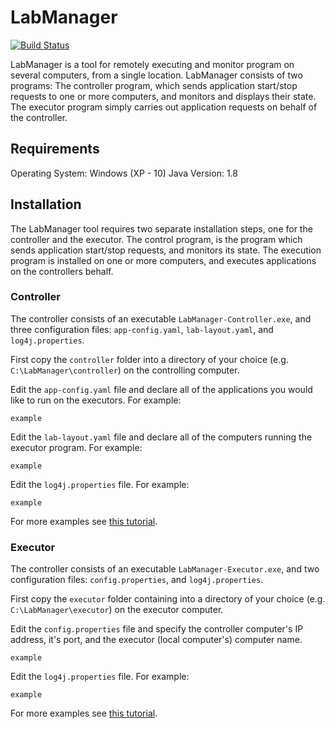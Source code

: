 LabManager
==========

[![Build Status](https://travis-ci.org/aaruff/LabManager.svg?branch=master)](https://travis-ci.org/aaruff/LabManager)

LabManager is a tool for remotely executing and monitor program on several computers, from a single location. LabManager
consists of two programs: The controller program, which sends application start/stop requests to one or more computers,
and monitors and displays their state. The executor program simply carries out application requests on behalf of the controller.

## Requirements
Operating System: Windows (XP - 10)
Java Version: 1.8

## Installation
The LabManager tool requires two separate installation steps, one for the controller and the executor.
The control program, is the program which sends application start/stop requests, and monitors its state. The execution program
is installed on one or more computers, and executes applications on the controllers behalf.

### Controller
The controller consists of an executable `LabManager-Controller.exe`, and three configuration files: `app-config.yaml`,
`lab-layout.yaml`, and `log4j.properties`.

First copy the `controller` folder into a directory of your choice (e.g. `C:\LabManager\controller`) on the controlling computer.

Edit the `app-config.yaml` file and declare all of the applications you would like to run on the executors. For example:
```
example
```

Edit the `lab-layout.yaml` file and declare all of the computers running the executor program. For example:
```
example
```

Edit the `log4j.properties` file. For example:
```
example
```
For more examples see [this tutorial](http://www.mkyong.com/logging/log4j-log4j-properties-examples/).


### Executor
The controller consists of an executable `LabManager-Executor.exe`, and two configuration files: `config.properties`, and `log4j.properties`.

First copy the `executor` folder containing into a directory of your choice (e.g. `C:\LabManager\executor`) on the executor computer.

Edit the `config.properties` file and specify the controller computer's IP address, it's port, and the executor
(local computer's) computer name.
```
example
```

Edit the `log4j.properties` file. For example:
```
example
```
For more examples see [this tutorial](http://www.mkyong.com/logging/log4j-log4j-properties-examples/).
